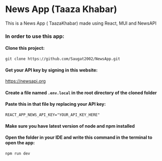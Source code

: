 # News App (Taaza Khabar)

This is a News App ( TaazaKhabar) made using React, MUI and NewsAPI

### In order to use this app:

#### Clone this project:
```git clone https://github.com/Saugat2002/NewsApp.git```


#### Get your API key by signing in this website:
https://newsapi.org



#### Create a file named ```.env.local``` in the root directory of the cloned folder



#### Paste this in that file by replacing your API key: 
```REACT_APP_NEWS_API_KEY="YOUR_API_KEY_HERE"```



#### Make sure you have latest version of node and npm installed



#### Open the folder in your IDE and write this command in the terminal to open the app:
```npm run dev```

